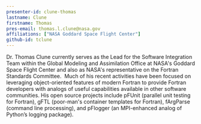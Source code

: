 ```yaml
---
presenter-id: clune-thomas
lastname: Clune
firstname: Thomas
pres-email: thomas.l.clune@nasa.gov
affiliations: ["NASA Goddard Space Flight Center"]
github-id: tclune
---
```

Dr. Thomas Clune currently serves as the
Lead for the Software Integration Team within the Global Modeling and
Assimilation Office at NASA's Goddard Space Flight Center and also as
NASA's representative on the Fortran Standards Committee.  Much of his
recent activities have been focused on leveraging object-oriented
features of modern Fortran to provide Fortran developers with analogs
of useful capabilities available in other software communities.  His
open source projects include pFUnit (parallel unit testing for
Fortran), gFTL (poor-man's container templates for Fortran), fArgParse
(command line processing), and pFlogger (an MPI-enhanced analog of
Python’s logging package).
